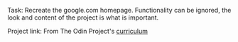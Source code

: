 Task:	Recreate the google.com homepage.  Functionality can be ignored, the look and content of the project is what is important.

Project link:	From The Odin Project's [curriculum](http://www.theodinproject.com/courses/web-development-101/lessons/html-css)